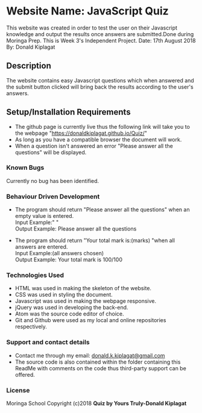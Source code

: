 # Website Name: JavaScript Quiz
This website was created in order to test the user on their Javascript knowledge and output the results once answers are submitted.Done during Moringa Prep. This is Week 3's Independent Project.
Date: 17th August 2018
By: Donald Kiplagat

## Description
The website contains easy Javascript questions which when answered and the submit button clicked will bring back the results according to the user's answers.

## Setup/Installation Requirements
* The github page is currently live thus the following link will take you to the webpage "https://donaldkiplagat.github.io/Quiz/"
* As long as you have a compatible browser the document will work.
* When a question isn't answered an error "Please answer all the questions" will be displayed.


### Known Bugs
Currently no bug has been identified.

### Behaviour Driven Development
* The program should return "Please answer all the questions" when an empty value is entered.<br> 
Input Example:" "<br>
Output Example: Please answer all the questions

* The program should return "Your total mark is:(marks) "when all answers are entered.<br>
Input Example:(all answers chosen)<br>
Output Example: Your total mark is 100/100<br>

### Technologies Used
* HTML was used in making the skeleton of the website.
* CSS was used in styling the document.
* Javascript was used in making the webpage responsive.
* jQuery was used in developing the back-end.
* Atom was the source code editor of choice.
* Git and Github were used as my local and online repositories respectively.

### Support and contact details
* Contact me through my email: donald.k.kiplagat@gmail.com
* The source code is also contained within the folder containing this ReadMe with comments on the code thus third-party support can be offered.

### License
Moringa School
Copyright (c)2018 **Quiz by Yours Truly-Donald Kiplagat**
  
